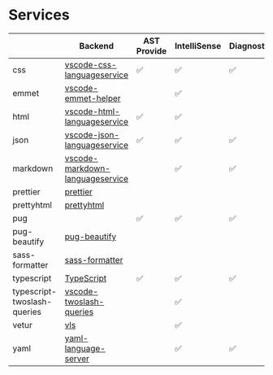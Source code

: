 # Services

|                             | Backend                                                                                                                                                       | AST Provide | IntelliSense | Diagnostic | Formatting |
|-----------------------------|---------------------------------------------------------------------------------------------------------------------------------------------------------------|-------------|--------------|------------|------------|
| css                         | [vscode-css-languageservice](https://github.com/microsoft/vscode-css-languageservice)                                                                         | ✅           | ✅            | ✅          | ✅          |
| emmet                       | [vscode-emmet-helper](https://github.com/microsoft/vscode-emmet-helper)                                                                                       |             | ✅            |            |            |
| html                        | [vscode-html-languageservice](https://github.com/microsoft/vscode-html-languageservice)                                                                       | ✅           | ✅            |            | ✅          |
| json                        | [vscode-json-languageservice](https://github.com/microsoft/vscode-json-languageservice)                                                                       | ✅           | ✅            | ✅          | ✅          |
| markdown                    | [vscode-markdown-languageservice](https://github.com/microsoft/vscode-markdown-languageservice)                                                               |             | ✅            | ✅          |            |
| prettier                    | [prettier](https://github.com/prettier/prettier)                                                                                                              |             |              |            | ✅          |
| prettyhtml                  | [prettyhtml](https://github.com/Prettyhtml/prettyhtml)                                                                                                        |             |              |            | ✅          |
| pug                         |                                                                                                                                                               | ✅           | ✅            | ✅          |            |
| pug-beautify                | [pug-beautify](https://github.com/vingorius/pug-beautify)                                                                                                     |             |              |            | ✅          |
| sass-formatter              | [sass-formatter](https://github.com/TheRealSyler/sass-formatter)                                                                                              |             |              |            | ✅          |
| typescript                  | [TypeScript](https://github.com/microsoft/TypeScript)                                                                                                         | ✅           | ✅            | ✅          | ✅          |
| typescript-twoslash-queries | [vscode-twoslash-queries](https://github.com/orta/vscode-twoslash-queries)                                                                                    |             | ✅            |            |            |
| vetur                       | [vls](https://github.com/vuejs/vetur)                                                                                                                         |             | ✅            |            |            |
| yaml                        | [yaml-language-server](https://github.com/redhat-developer/yaml-language-server)                                                                             |             | ✅            | ✅          |            |
